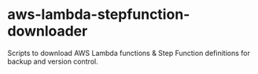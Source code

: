 # aws-lambda-stepfunction-downloader
Scripts to download AWS Lambda functions &amp; Step Function definitions for backup and version control.

